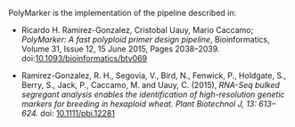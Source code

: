 PolyMarker is the implementation of the pipeline described in: 

* Ricardo H. Ramirez-Gonzalez, Cristobal Uauy, Mario Caccamo; *PolyMarker: A fast polyploid primer design pipeline*, Bioinformatics, Volume 31, Issue 12, 15 June 2015, Pages 2038–2039. doi:[10.1093/bioinformatics/btv069](http://dx.doi.org/10.1093/bioinformatics/btv069)

* Ramirez-Gonzalez, R. H., Segovia, V., Bird, N., Fenwick, P., Holdgate, S., Berry, S., Jack, P., Caccamo, M. and Uauy, C. (2015), *RNA-Seq bulked segregant analysis enables the identification of high-resolution genetic markers for breeding in hexaploid wheat. Plant Biotechnol J, 13: 613–624.* doi: [10.1111/pbi.12281](http://dx.doi.org/10.1111/pbi.12281)
